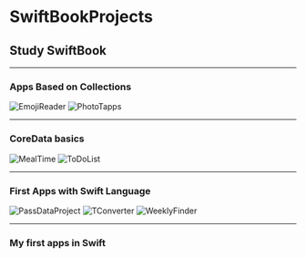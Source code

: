 # SwiftBookProjects
## Study SwiftBook
_______________________________
### Apps Based on Collections
![](https://github.com/iosVictor/SwiftBookProjects/blob/main/EmojiReader.gif "EmojiReader")    ![](https://github.com/iosVictor/SwiftBookProjects/blob/main/PhotoTapps.gif "PhotoTapps")
_______________________________
### CoreData basics
![](https://github.com/iosVictor/SwiftBookProjects/blob/main/MealTime.gif "MealTime")     ![](https://github.com/iosVictor/SwiftBookProjects/blob/main/ToDoList.gif "ToDoList")
_______________________________
### First Apps with Swift Language
![](https://github.com/iosVictor/SwiftBookProjects/blob/main/PassDataProject.gif "PassDataProject")      ![](https://github.com/iosVictor/SwiftBookProjects/blob/main/TConverter.gif "TConverter")       ![](https://github.com/iosVictor/SwiftBookProjects/blob/main/WeeklyFinder.gif "WeeklyFinder")
_______________________________
### My first apps in Swift
